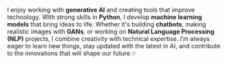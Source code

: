 I enjoy working with **generative AI** and creating tools that improve technology. With strong skills in **Python**, I develop **machine learning models** that bring ideas to life. Whether it's building **chatbots**, making realistic images with **GANs**, or working on **Natural Language Processing (NLP)** projects, I combine creativity with technical expertise. I’m always eager to learn new things, stay updated with the latest in AI, and contribute to the innovations that will shape our future.✨
